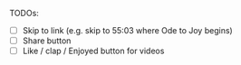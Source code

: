 TODOs:

- [ ] Skip to link (e.g. skip to 55:03 where Ode to Joy begins)
- [ ] Share button
- [ ] Like / clap / Enjoyed button for videos
